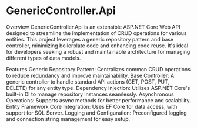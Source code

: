 # GenericController.Api
Overview
GenericController.Api is an extensible ASP.NET Core Web API designed to streamline the implementation of CRUD operations for various entities. This project leverages a generic repository pattern and base controller, minimizing boilerplate code and enhancing code reuse. It's ideal for developers seeking a robust and maintainable architecture for managing different types of data models.

Features
Generic Repository Pattern: Centralizes common CRUD operations to reduce redundancy and improve maintainability.
Base Controller: A generic controller to handle standard API actions (GET, POST, PUT, DELETE) for any entity type.
Dependency Injection: Utilizes ASP.NET Core's built-in DI to manage repository instances seamlessly.
Asynchronous Operations: Supports async methods for better performance and scalability.
Entity Framework Core Integration: Uses EF Core for data access, with support for SQL Server.
Logging and Configuration: Preconfigured logging and connection string management for easy setup.
